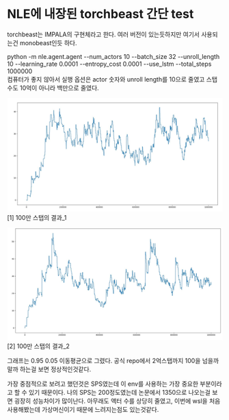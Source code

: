 # NLE에 내장된 torchbeast 간단 test

torchbeast는 IMPALA의 구현체라고 한다. 여러 버전이 있는듯하지만 여기서 사용되는건 monobeast인듯 하다.

python -m nle.agent.agent --num_actors 10 --batch_size 32 --unroll_length 10 --learning_rate 0.0001 --entropy_cost 0.0001 --use_lstm --total_steps 1000000  
컴퓨터가 좋지 않아서 실행 옵션은 actor 숫자와 unroll length를 10으로 줄였고 스탭 수도 10억이 아니라 백만으로 줄였다.

![asdf](./rl_result.JPG)
[1] 100만 스탭의 결과_1

![asdf](./test2.JPG)
[2] 100만 스탭의 결과_2

그래프는 0.95 0.05 이동평균으로 그렸다.
공식 repo에서 2억스탭까지 100을 넘을까 말까 하는걸 보면 정상적인것같다.

가장 중점적으로 보려고 했던것은 SPS였는데 이 env를 사용하는 가장 중요한 부분이라고 할 수 있기 때문이다. 나의 SPS는 200정도였는데 논문에서 1350으로 나오는걸 보면 굉장히 성능차이가 많이난다. 아무래도 액터 수를 상당히 줄였고, 이번에 wsl을 처음 사용해봤는데 가상머신이기 때문에 느려지는점도 있는것같다.

